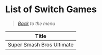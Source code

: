 # List of Switch Games


> *[Back](../games.md) to the menu*

| Title |
| --- |
| Super Smash Bros Ultimate |
